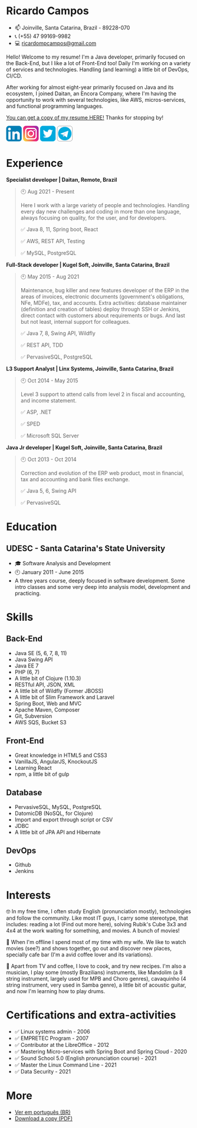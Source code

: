 # Ricardo Campos #

- 📫 Joinville, Santa Catarina, Brazil - 89228-070
- 📞 (+55) 47 99169-9982
- 💻 ricardompcampos@gmail.com

Hello! Welcome to my resume! I'm a Java developer, primarily focused on the Back-End, but I like a lot of Front-End too! Daily I'm working on a variety of services and technologies. Handling (and learning) a little bit of DevOps, CI/CD.

After working for almost eight-year primarily focused on Java and its ecosystem, I joined Daitan, an Encora Company, where I'm having the opportunity to work with several technologies, like AWS, micros-services, and functional programming languages. 

[You can get a copy of my resume HERE!](Ricardo_Montania_Prado_de_Campos_EN.pdf) Thanks for stopping by!


[![](assets/linkedin.png)](https://www.linkedin.com/in/ricardompcampos/)
[![](assets/instagram.png)](https://www.instagram.com/ricardo_mpcampos/)
[![](assets/twitter.png)](https://twitter.com/oRicardoCampos)
[![](assets/telegram.png)](https://t.me/oRicardoCampos)

# Experience

**Specialist developer | Daitan, Remote, Brazil**
> 🕙 Aug 2021 - Present
>
> Here I work with a large variety of people and technologies. Handling every day new challenges and coding in more than one language, always focusing on quality, for the user, and for developers. 
>
> ✅ Java 8, 11, Spring boot, React
>
> ✅ AWS, REST API, Testing
>
> ✅ MySQL, PostgreSQL

**Full-Stack developer | Kugel Soft, Joinville, Santa Catarina, Brazil**
> 🕙 May 2015 - Aug 2021
>
> Maintenance, bug killer and new features developer of the ERP in the areas of invoices, electronic documents (government's obligations, NFe, MDFe), tax, and accounts. Extra activities: database maintainer (definition and creation of tables) deploy through SSH or Jenkins, direct contact with customers about requirements or bugs. And last but not least, internal support for colleagues. 
>
> ✅ Java 7, 8, Swing API, Wildfly
>
> ✅ REST API, TDD
>
> ✅ PervasiveSQL, PostgreSQL

**L3 Support Analyst | Linx Systems, Joinville, Santa Catarina, Brazil**
> 🕙 Oct 2014 - May 2015
>
> Level 3 support to attend calls from level 2 in fiscal and accounting, and income statement. 
>
> ✅ ASP, .NET
>
> ✅ SPED
>
> ✅ Microsoft SQL Server

**Java Jr developer | Kugel Soft, Joinville, Santa Catarina, Brazil**
> 🕙 Oct 2013 - Oct 2014
>
> Correction and evolution of the ERP web product, most in financial, tax and accounting and bank files exchange. 
>
> ✅ Java 5, 6, Swing API
>
> ✅ PervasiveSQL

# Education

## UDESC - Santa Catarina's State University
- 🎓 Software Analysis and Development
- 🕙 January 2011 - June 2015
- A three years course, deeply focused in software development. Some intro classes and some very deep into analysis model, development and practicing.


# Skills

## Back-End
- Java SE (5, 6, 7, 8, 11)
- Java Swing API
- Java EE 7
- PHP (6, 7)
- A little bit of Clojure (1.10.3)
- RESTful API, JSON, XML
- A little bit of Wildfly (Former JBOSS)
- A little bit of Slim Framework and Laravel
- Spring Boot, Web and MVC
- Apache Maven, Composer
- Git, Subversion
- AWS SQS, Bucket S3

## Front-End
- Great knowledge in HTML5 and CSS3
- VanillaJS, AngularJS, KnockoutJS
- Learning React
- npm, a little bit of gulp

## Database
- PervasiveSQL, MySQL, PostgreSQL
- DatomicDB (NoSQL, for Clojure)
- Import and export through script or CSV
- JDBC
- A little bit of JPA API and Hibernate

## DevOps
- Github
- Jenkins

# Interests
🤓 In my free time, I often study English (pronunciation mostly), technologies and follow the community. Like most IT guys, I carry some stereotype, that includes: reading a lot (Find out more here), solving Rubik's Cube 3x3 and 4x4 at the work waiting for something, and movies. A bunch of movies!

💚 When I'm offline I spend most of my time with my wife. We like to watch movies (see?) and shows together, go out and discover new places, specially cafe bar (I'm a avid coffee lover and its variations).

🎸 Apart from TV and coffee, I love to cook, and try new recipes. I'm also a musician, I play some (mostly Brazilians) instruments, like Mandolim (a 8 string instrument, largely used for MPB and Choro genres), cavaquinho (4 string instrument, very used in Samba genre), a little bit of acoustic guitar, and now I'm learning how to play drums.

# Certifications and extra-activities

- ✅ Linux systems admin - 2006 
- ✅ EMPRETEC Program - 2007
- ✅ Contributor at the LibreOffice - 2012
- ✅ Mastering Micro-services with Spring Boot and Spring Cloud - 2020
- ✅ Sound School 5.0 (English pronunciation course) - 2021
- ✅ Master the Linux Command Line - 2021
- ✅ Data Security - 2021

# More 

- [Ver em português (BR)](README-pt_BR.md)
- [Download a copy (PDF)](Ricardo_Montania_Prado_de_Campos_EN.pdf)